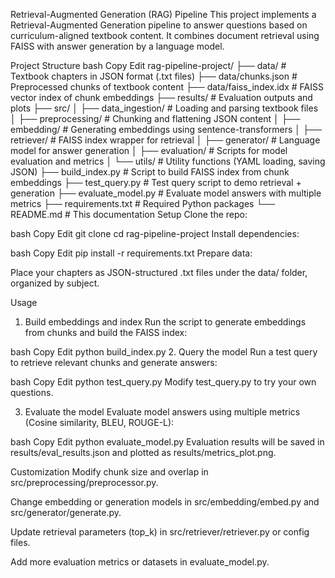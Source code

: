 Retrieval-Augmented Generation (RAG) Pipeline
This project implements a Retrieval-Augmented Generation pipeline to answer questions based on curriculum-aligned textbook content. It combines document retrieval using FAISS with answer generation by a language model.

Project Structure
bash
Copy
Edit
rag-pipeline-project/
├── data/                      # Textbook chapters in JSON format (.txt files)
├── data/chunks.json           # Preprocessed chunks of textbook content
├── data/faiss_index.idx       # FAISS vector index of chunk embeddings
├── results/                   # Evaluation outputs and plots
├── src/
│   ├── data_ingestion/        # Loading and parsing textbook files
│   ├── preprocessing/         # Chunking and flattening JSON content
│   ├── embedding/             # Generating embeddings using sentence-transformers
│   ├── retriever/             # FAISS index wrapper for retrieval
│   ├── generator/             # Language model for answer generation
│   ├── evaluation/            # Scripts for model evaluation and metrics
│   └── utils/                 # Utility functions (YAML loading, saving JSON)
├── build_index.py             # Script to build FAISS index from chunk embeddings
├── test_query.py              # Test query script to demo retrieval + generation
├── evaluate_model.py          # Evaluate model answers with multiple metrics
├── requirements.txt           # Required Python packages
└── README.md                  # This documentation
Setup
Clone the repo:

bash
Copy
Edit
git clone <repository-url>
cd rag-pipeline-project
Install dependencies:

bash
Copy
Edit
pip install -r requirements.txt
Prepare data:

Place your chapters as JSON-structured .txt files under the data/ folder, organized by subject.

Usage
1. Build embeddings and index
Run the script to generate embeddings from chunks and build the FAISS index:

bash
Copy
Edit
python build_index.py
2. Query the model
Run a test query to retrieve relevant chunks and generate answers:

bash
Copy
Edit
python test_query.py
Modify test_query.py to try your own questions.

3. Evaluate the model
Evaluate model answers using multiple metrics (Cosine similarity, BLEU, ROUGE-L):

bash
Copy
Edit
python evaluate_model.py
Evaluation results will be saved in results/eval_results.json and plotted as results/metrics_plot.png.

Customization
Modify chunk size and overlap in src/preprocessing/preprocessor.py.

Change embedding or generation models in src/embedding/embed.py and src/generator/generate.py.

Update retrieval parameters (top_k) in src/retriever/retriever.py or config files.

Add more evaluation metrics or datasets in evaluate_model.py.